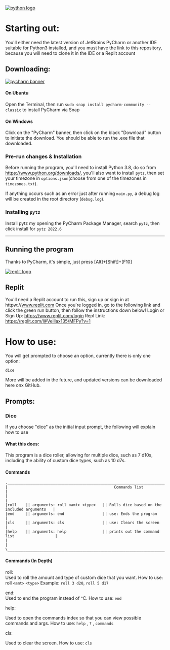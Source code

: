 [![python logo](https://www.python.org/static/img/python-logo.png)](https://python.org)

# **Starting out:**
You'll either need the latest version of JetBrains PyCharm or another IDE suitable for Python3 installed, and you must have the
link to this repository, because you will need to clone it in the IDE or a Replit account
## **Downloading:**
[![pycharm banner](https://i1.wp.com/www.webprecious.com/wp-content/uploads/2019/09/Pycharm.png?fit=1350%2C500&ssl=1)](https://www.jetbrains.com/pycharm/download/)
#### On Ubuntu
Open the Terminal, then run `sudo snap install pycharm-community --classic` to install PyCharm via Snap
#### On Windows
Click on the "PyCharm" banner, then click on the black "Download" button to initiate the download. You should be able to
run the .exe file that downloaded.
### **Pre-run changes & Installation**
Before running the program, you'll need to install Python 3.8, do so from https://www.python.org/downloads/, you'll also
want to install `pytz`, then set your timezone in `options.json`(choose from one of the timezones in `timezones.txt`).

If anything occurs such as an error just after running `main.py`, a debug log will be created in the root directory
(`debug.log`). 

### **Installing `pytz`**
Install pytz my opening the PyCharm Package Manager, search `pytz`, then click install for `pytz 2022.6`

---
## **Running the program**
Thanks to PyCharm, it's simple, just press [Alt]+[Shift]+[F10]

[![replit logo](https://blog.replit.com/images/new_logo/logotype.png?v=1664916455431)](https://www.replit.com)
## **Replit**
You'll need a Replit account to run this, sign up or sign in at httpw://www.replit.com
Once you're logged in, go to the following link and click the green run button, then follow the instructions down below!
Login or Sign Up: https://www.replit.com/login
Repl Link: https://replit.com/@Veillax135/MFPy?v=1

# How to use:

You will get prompted to choose an option, currently there is only one option:

    dice
More will be added in the future, and updated versions can be downloaded here onx GitHub.

## Prompts:
### **Dice**
If you choose "dice" as the initial input prompt, the following will explain how to use

#### What this does:
This program is a dice roller, allowing for multiple dice, such as 7 d10s, including the ability of custom dice types, 
such as 10 d7s.

#### Commands

    .__________________________________________________________________________________________.
    |                                               Commands list                              |
    |                                                                                          |
    |roll    || arguments: roll <amt> <type>   || Rolls dice based on the included arguments   |
    |end     || arguments: end                 || use: Ends the program                        |
    |cls     || arguments: cls                 || use: Clears the screen                       |
    |help    || arguments: help                || prints out the command list                  |
    |                                                                                          |
    \_________________________________________________________________________________________/

#### Commands (In Depth)

roll:  
Used to roll the amount and type of custom dice that you want. How to use: roll `<amt>` `<type>` 
    Example: `roll 3 d20`, `roll 5 d17`
    
end:  
Used to end the program instead of ^C. How to use: `end`  

help: 
        
Used to open the commands index so that you can view possible commands and args. How to use: `help` , `?` , `commands`

cls:

Used to clear the screen. 
How to use: `cls`
